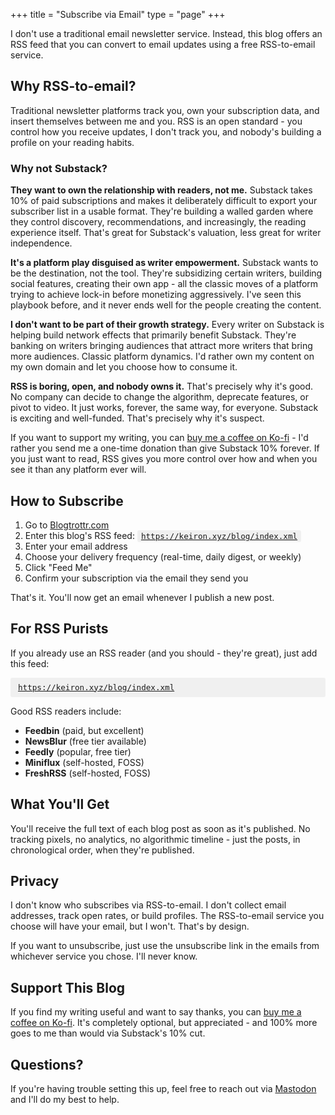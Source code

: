 +++
title = "Subscribe via Email"
type = "page"
+++

I don't use a traditional email newsletter service. Instead, this blog offers an RSS feed that you can convert to email updates using a free RSS-to-email service.

## Why RSS-to-email?

Traditional newsletter platforms track you, own your subscription data, and insert themselves between me and you. RSS is an open standard - you control how you receive updates, I don't track you, and nobody's building a profile on your reading habits.

### Why not Substack?

**They want to own the relationship with readers, not me.** Substack takes 10% of paid subscriptions and makes it deliberately difficult to export your subscriber list in a usable format. They're building a walled garden where they control discovery, recommendations, and increasingly, the reading experience itself. That's great for Substack's valuation, less great for writer independence.

**It's a platform play disguised as writer empowerment.** Substack wants to be the destination, not the tool. They're subsidizing certain writers, building social features, creating their own app - all the classic moves of a platform trying to achieve lock-in before monetizing aggressively. I've seen this playbook before, and it never ends well for the people creating the content.

**I don't want to be part of their growth strategy.** Every writer on Substack is helping build network effects that primarily benefit Substack. They're banking on writers bringing audiences that attract more writers that bring more audiences. Classic platform dynamics. I'd rather own my content on my own domain and let you choose how to consume it.

**RSS is boring, open, and nobody owns it.** That's precisely why it's good. No company can decide to change the algorithm, deprecate features, or pivot to video. It just works, forever, the same way, for everyone. Substack is exciting and well-funded. That's precisely why it's suspect.

If you want to support my writing, you can [buy me a coffee on Ko-fi](https://ko-fi.com/keironoshea) - I'd rather you send me a one-time donation than give Substack 10% forever. If you just want to read, RSS gives you more control over how and when you see it than any platform ever will.

## How to Subscribe

1. Go to [Blogtrottr.com](https://blogtrottr.com/)
2. Enter this blog's RSS feed: <span class="copy-url" style="cursor: pointer; background: #f0f0f0; padding: 2px 6px; border-radius: 3px; user-select: all; font-family: monospace; font-size: 0.9em;" onclick="navigator.clipboard.writeText('https://keiron.xyz/blog/index.xml').then(() => { this.textContent = 'Copied!'; setTimeout(() => { this.textContent = 'https://keiron.xyz/blog/index.xml'; }, 2000); })" title="Click to copy">https://keiron.xyz/blog/index.xml</span>
3. Enter your email address
4. Choose your delivery frequency (real-time, daily digest, or weekly)
5. Click "Feed Me"
6. Confirm your subscription via the email they send you

That's it. You'll now get an email whenever I publish a new post.

## For RSS Purists

If you already use an RSS reader (and you should - they're great), just add this feed:

<span class="copy-url" style="cursor: pointer; background: #f0f0f0; padding: 8px 12px; border-radius: 3px; user-select: all; display: block; margin: 1em 0; font-family: monospace; font-size: 0.9em;" onclick="navigator.clipboard.writeText('https://keiron.xyz/blog/index.xml').then(() => { const orig = this.textContent; this.textContent = 'Copied!'; setTimeout(() => { this.textContent = orig; }, 2000); })" title="Click to copy">https://keiron.xyz/blog/index.xml</span>

Good RSS readers include:

- **Feedbin** (paid, but excellent)
- **NewsBlur** (free tier available)
- **Feedly** (popular, free tier)
- **Miniflux** (self-hosted, FOSS)
- **FreshRSS** (self-hosted, FOSS)

## What You'll Get

You'll receive the full text of each blog post as soon as it's published. No tracking pixels, no analytics, no algorithmic timeline - just the posts, in chronological order, when they're published.

## Privacy

I don't know who subscribes via RSS-to-email. I don't collect email addresses, track open rates, or build profiles. The RSS-to-email service you choose will have your email, but I won't. That's by design.

If you want to unsubscribe, just use the unsubscribe link in the emails from whichever service you chose. I'll never know.

## Support This Blog

If you find my writing useful and want to say thanks, you can [buy me a coffee on Ko-fi](https://ko-fi.com/keironoshea). It's completely optional, but appreciated - and 100% more goes to me than would via Substack's 10% cut.

## Questions?

If you're having trouble setting this up, feel free to reach out via [Mastodon](https://mastodon.social/@redpenguin) and I'll do my best to help.
